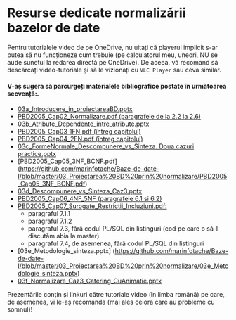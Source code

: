 # Resurse dedicate normalizării bazelor de date

Pentru tutorialele video de pe OneDrive, nu uitați că playerul implicit s-ar putea să nu funcționeze cum trebuie (pe calculatorul meu, uneori, NU se aude sunetul la redarea directă pe OneDrive). De aceea, vă recomand să descărcați video-tutoriale și să le vizionați cu `VLC Player` sau ceva similar.


#### V-aș sugera să parcurgeți materialele bibliografice postate în următoarea secvență:.

- [03a_Introducere_in_proiectareaBD.pptx](https://github.com/marinfotache/Baze-de-date-I/blob/master/03_Proiectarea%20BD%20prin%20normalizare/03a_Introducere_in_proiectareaBD.pptx)
- [PBD2005_Cap02_Normalizare.pdf (paragrafele de la 2.2 la 2.6)](https://github.com/marinfotache/Baze-de-date-I/blob/master/03_Proiectarea%20BD%20prin%20normalizare/PBD2005_Cap02_Normalizare.pdf)
- [03b_Atribute_Dependente_intre_atribute.pptx](https://github.com/marinfotache/Baze-de-date-I/blob/master/03_Proiectarea%20BD%20prin%20normalizare/03b_Atribute_Dependente_intre_atribute.pptx)
- [PBD2005_Cap03_1FN.pdf (întreg capitolul)](https://github.com/marinfotache/Baze-de-date-I/blob/master/03_Proiectarea%20BD%20prin%20normalizare/PBD2005_Cap03_1FN.pdf)
- [PBD2005_Cap04_2FN.pdf (întreg capitolul)](https://github.com/marinfotache/Baze-de-date-I/blob/master/03_Proiectarea%20BD%20prin%20normalizare/PBD2005_Cap04_2FN.pdf)
- [03c_FormeNormale_Descompunere_vs_Sinteza. Doua cazuri practice.pptx](https://github.com/marinfotache/Baze-de-date-I/blob/master/03_Proiectarea%20BD%20prin%20normalizare/03c_FormeNormale_Descompunere_vs_Sinteza.%20Doua%20cazuri%20practice.pptx)
- [PBD2005_Cap05_3NF_BCNF.pdf] (https://github.com/marinfotache/Baze-de-date-I/blob/master/03_Proiectarea%20BD%20prin%20normalizare/PBD2005_Cap05_3NF_BCNF.pdf)
- [03d_Descompunere_vs_Sinteza_Caz3.pptx](https://github.com/marinfotache/Baze-de-date-I/blob/master/03_Proiectarea%20BD%20prin%20normalizare/03d_Descompunere_vs_Sinteza_Caz3.pptx)
- [PBD2005_Cap06_4NF_5NF (paragrafele 6.1 si 6.2)](https://github.com/marinfotache/Baze-de-date-I/blob/master/03_Proiectarea%20BD%20prin%20normalizare/PBD2005_Cap06_4NF_5NF.pdf)
- [PBD2005_Cap07_Surogate_Restrictii_Incluziuni.pdf:](https://github.com/marinfotache/Baze-de-date-I/blob/master/03_Proiectarea%20BD%20prin%20normalizare/PBD2005_Cap07_Surogate_Restrictii_Incluziuni.pdf)
	- paragraful 7.1.1
	- paragraful 7.1.2
	- paragraful 7.3, fără codul PL/SQL din listinguri (cod pe care o să-l discutăm abia la master)
	- paragraful 7.4, de asemenea, fără codul PL/SQL din listinguri
- [03e_Metodologie_sinteza.pptx] (https://github.com/marinfotache/Baze-de-date-I/blob/master/03_Proiectarea%20BD%20prin%20normalizare/03e_Metodologie_sinteza.pptx)
- [03f_Normalizare_Caz3_Catering_CuAnimatie.pptx](https://github.com/marinfotache/Baze-de-date-I/blob/master/03_Proiectarea%20BD%20prin%20normalizare/03f_Normalizare_Caz3_Catering_CuAnimatie.pptx)

Prezentările conțin și linkuri către tutoriale video (în limba română) pe care, de asemenea, vi le-aș recomanda (mai ales celora care au probleme cu somnul)!
